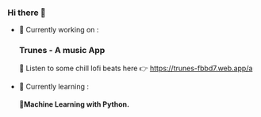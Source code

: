### Hi there 👋


- 🔭 Currently working on :
        
    ### Trunes - A music App
    🎵 Listen to some chill lofi beats here 👉  https://trunes-fbbd7.web.app/a

- 🌱 Currently learning :
          
     #### 🤖Machine Learning with Python.
